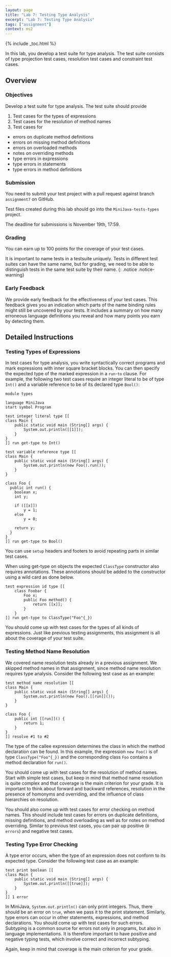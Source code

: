 ```yaml
---
layout: page
title: "Lab 7: Testing Type Analysis"
excerpt: "Lab 7: Testing Type Analysis"
tags: ["assignment"]
context: ms2
---
```


{% include _toc.html %}

In this lab, you develop a test suite for type analysis.
The test suite consists of type projection test cases, resolution test cases and constraint test cases.

## Overview

### Objectives

Develop a test suite for type analysis.
The test suite should provide

1. Test cases for the types of expressions
1. Test cases for the resolution of method names
2. Test cases for
  * errors on duplicate method definitions
  * errors on missing method definitions
  * errors on overloaded methods
  * notes on overriding methods
  * type errors in expressions
  * type errors in statements
  * type errors in method definitions

### Submission

You need to submit your test project with a pull request against branch `assignment7` on GitHub.

Test files created during this lab should go into the `MiniJava-tests-types` project.

The deadline for submissions is November 19th, 17:59.

### Grading

You can earn up to 100 points for the coverage of your test cases.

It is important to name tests in a testsuite uniquely. Tests in different test suites can have the same name, but for grading, we need to be able to distinguish tests in the same test suite by their name.
{: .notice .notice-warning}

### Early Feedback

We provide early feedback for the effectiveness of your test cases.
This feedback gives you an indication which parts of the name binding rules might still be uncovered by your tests.
It includes a summary on how many erroneous language definitions you reveal and how many points you earn by detecting them.

## Detailed Instructions

### Testing Types of Expressions

In test cases for type analysis,
 you write syntactically correct programs and
 mark expressions with inner square bracket blocks.
You can then specify the expected type of the marked expression in a `run`-`to` clause.
For example, the following two test cases require an integer literal to be of type `Int()`
and a variable reference to be of its declared type `Bool()`:

```
module types

language MiniJava
start symbol Program

test integer literal type [[
class Main {
    public static void main (String[] args) {
        System.out.println([[1]]);
    }
}
]] run get-type to Int()

test variable reference type [[
class Main {
    public static void main (String[] args) {
        System.out.println(new Foo().run());
    }
}

class Foo {
  public int run() {
    boolean x;
    int y;

    if ([[x]])
        y = 1;
    else
        y = 0;

    return y;
  }
}
]] run get-type to Bool()
```

You can use `setup` headers and footers to avoid repeating parts in similar test cases.

When using get-type on objects the expected `ClassType` constructor also requires annotations.
These annotations should be added to the constructor using a wild card as done below.

```
test expression id type [[
	class Foobar {
		Foo x;
		public Foo method() {
			return [[x]];
		}
	}
]] run get-type to ClassType("Foo"{_})
```

You should come up with test cases for the types of all kinds of expressions.
Just like previous testing assignments, this assignment is all about the coverage of your test suite.

### Testing Method Name Resolution

We covered name resolution tests already in a previous assignment.
We skipped method names in that assignment, since method name resolution requires type analysis.
Consider the following test case as an example:

```
test method name resolution [[
class Main {
    public static void main (String[] args) {
        System.out.println(new Foo().[[run]]());
    }
}

class Foo {
    public int [[run]]() {
        return 1;
    }
}
]] resolve #1 to #2
```

The type of the callee expression determines the class in which the method declaration can be found.
In this example, the expression `new Foo()` is of type `ClassType("Foo"{_})` and
the corresponding class `Foo` contains a method declaration for `run()`.

You should come up with test cases for the resolution of method names.
Start with simple test cases, but keep in mind that method name resolution is quite complex
 and that coverage is the main criterion for your grade.
It is important to think about forward and backward references,
 resolution in the presence of homonyms and overriding,
 and the influence of class hierarchies on resolution.

You should also come up with test cases for error checking on method names.
This should include test cases for errors on duplicate definitions, missing definitions, and method overloading
 as well as for notes on method overriding.
Similar to previous test cases, you can pair up positive (`0 errors`) and negative test cases.

### Testing Type Error Checking

A type error occurs, when the type of an expression does not conform to its expected type.
Consider the following test case as an example:

```
test print boolean [[
class Main {
    public static void main (String[] args) {
        System.out.println([[true]]);
    }
}
]] 1 error
```

In MiniJava, `System.out.println()` can only print integers.
Thus, there should be an error on `true`, when we pass it to the print statement.
Similarly, type errors can occur in other statements, expressions, and method declarations.
You should come up with test cases for such errors.
Subtyping is a common source for errors not only in programs, but also in language implementations. 
It is therefore important to have positive and negative typing tests, which involve correct and incorrect subtyping.

Again, keep in mind that coverage is the main criterion for your grade.
